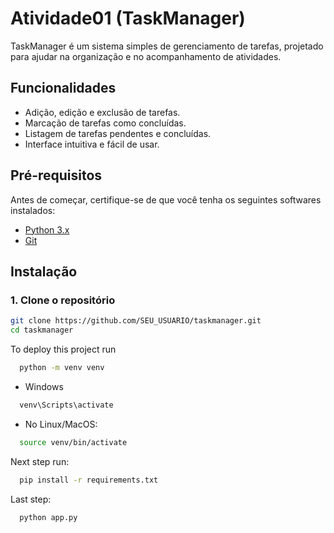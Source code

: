 # Atividade01 (TaskManager)

TaskManager é um sistema simples de gerenciamento de tarefas, projetado para ajudar na organização e no acompanhamento de atividades.

## Funcionalidades

- Adição, edição e exclusão de tarefas.
- Marcação de tarefas como concluídas.
- Listagem de tarefas pendentes e concluídas.
- Interface intuitiva e fácil de usar.

## Pré-requisitos

Antes de começar, certifique-se de que você tenha os seguintes softwares instalados:

- [Python 3.x](https://www.python.org/downloads/)
- [Git](https://git-scm.com/)

## Instalação

### 1. Clone o repositório

```bash
git clone https://github.com/SEU_USUARIO/taskmanager.git
cd taskmanager
```
To deploy this project run

```bash
  python -m venv venv
```
- Windows
```bash
  venv\Scripts\activate
```
- No Linux/MacOS:
```bash
  source venv/bin/activate
```
Next step run:
```bash
  pip install -r requirements.txt
```
Last step:
```bash
  python app.py
```
